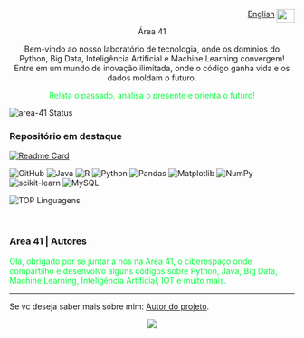 <p align="right"><a href="https://github.com/area-41/area-41/blob/main/README_E.md">English</a><img align="right" src="https://github.com/area-41/area-41/assets/87396846/70d37ac4-90dc-4c01-9cde-22c9aa7b3a6b" width="32" height="24"/></p>
<p align="center">Área 41</p>

<p align="center">Bem-vindo ao nosso laboratório de tecnologia, onde os domínios do Python, Big Data,
Inteligência Artificial e Machine Learning convergem! Entre em um mundo de inovação ilimitada,
onde o código ganha vida e os dados moldam o futuro.
</p>

<p style="color: #05ff3e" align="center">Relata o passado, analisa o presente e orienta o futuro!</p>


![area-41 Status](https://github-readme-stats.vercel.app/api?username=area-41&theme=transparent&show_icons=true&title_color=05ff3e&text_color=05ff3e&icon_color=05ff3e&border_color=05ff3e&bg_color=&border_radius=30&card_width=800&hide=stars,contribs&show=reviews,prs_merged,prs_merged_percentage&hide_border=true&line_height=30&text_bold=true&hide_rank=true&layout=compact)


### Repositório em destaque          
[![Readme Card](https://github-readme-stats.vercel.app/api/pin/?username=area-41&repo=Python&show_owner=true&layout=donut&theme=transparent&title_color=05ff3e&text_color=05ff3e&icon_color=05ff3e&border_color=05ff3e&bg_color=&border_radius=30&hide_border=true&line_height=30&text_bold=true)](https://github.com/area-41/Python)    
  
![GitHub](https://img.shields.io/badge/github-%23121011.svg?style=for-the-badge&logo=github&logoColor=white) ![Java](https://img.shields.io/badge/java-%23ED8B00.svg?style=for-the-badge&logo=openjdk&logoColor=white) ![R](https://img.shields.io/badge/r-%23276DC3.svg?style=for-the-badge&logo=r&logoColor=white)
![Python](https://img.shields.io/badge/python-3670A0?style=for-the-badge&logo=python&logoColor=ffdd54) ![Pandas](https://img.shields.io/badge/pandas-%23150458.svg?style=for-the-badge&logo=pandas&logoColor=white) ![Matplotlib](https://img.shields.io/badge/Matplotlib-%23ffffff.svg?style=for-the-badge&logo=Matplotlib&logoColor=black)
![NumPy](https://img.shields.io/badge/numpy-%23013243.svg?style=for-the-badge&logo=numpy&logoColor=white) ![scikit-learn](https://img.shields.io/badge/scikit--learn-%23F7931E.svg?style=for-the-badge&logo=scikit-learn&logoColor=white) ![MySQL](https://img.shields.io/badge/mysql-4479A1.svg?style=for-the-badge&logo=mysql&logoColor=white)


![TOP Linguagens](https://github-readme-stats.vercel.app/api/top-langs/?username=area-41&theme=transparent&title_color=05ff3e&text_color=05ff3e&icon_color=05ff3e&border_color=05ff3e&bg_color=&border_radius=4&card_width=880)




</br>


### Area 41 | Autores

<font color=05ff3e>Olá, obrigado por se juntar a nós na Area 41, o ciberespaço onde compartilho e desenvolvo alguns códigos sobre Python, Java, Big Data, Machine Learning, Inteligência Artificial, IOT e muito mais.</font> 

-----
Se vc deseja saber mais sobre mim:
[Autor do projeto](https://github.com/area-41/area-41/blob/main/AUTHOR.md).


<p align="center"> <img align="center" src="https://profile-counter.glitch.me/area-41/count.svg" /></p>

